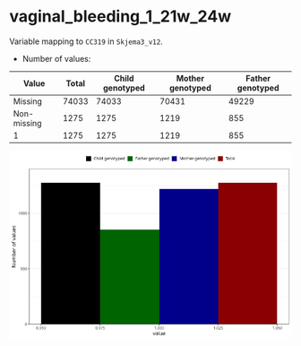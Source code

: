 # vaginal_bleeding_1_21w_24w
Variable mapping to `CC319` in `Skjema3_v12`.
- Number of values:

| Value | Total | Child genotyped | Mother genotyped | Father genotyped |
| ----- | ----- | --------------- | ---------------- | ---------------- |
| Missing | 74033 | 74033 | 70431 | 49229 |
| Non-missing | 1275 | 1275 | 1219 | 855 |
| 1 | 1275 | 1275 | 1219 | 855 |



![](vaginal_bleeding_1_21w_24w_n.png)




